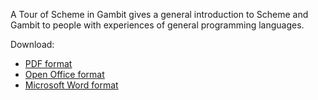 A Tour of Scheme in Gambit gives a general introduction to Scheme and
Gambit to people with experiences of general programming languages.

Download:

-   [PDF format](https://github.com/gambit/gambit/wiki/documents/A_Tour_of_Scheme_in_Gambit.pdf )
-   [Open Office
    format](media:A_Tour_of_Scheme_in_Gambit.odf "wikilink")
-   [Microsoft Word
    format](media:A_Tour_of_Scheme_in_Gambit.doc "wikilink")